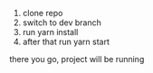 1. clone repo
2. switch to dev branch
3. run yarn install
4. after that run yarn start

there you go, project will be running
